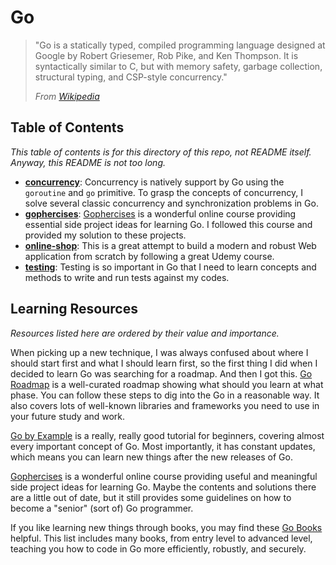 # Go

> "Go is a statically typed, compiled programming language designed at Google by Robert Griesemer, Rob Pike, and Ken Thompson. 
> It is syntactically similar to C, but with memory safety, garbage collection, structural typing, and CSP-style concurrency."
>
> *From [Wikipedia](https://en.wikipedia.org/wiki/Go_(programming_language))*

## Table of Contents

*This table of contents is for this directory of this repo, not README itself. Anyway, this README is not too long.*

- [**concurrency**](concurrency): Concurrency is natively support by Go using the `goroutine` and `go` primitive. To grasp the concepts of concurrency, I solve several classic concurrency and synchronization problems in Go.
- [**gophercises**](gophercises): [Gophercises](https://gophercises.com/) is a wonderful online course providing essential side project ideas for learning Go.
I followed this course and provided my solution to these projects.
- [**online-shop**](online-shop): This is a great attempt to build a modern and robust Web application from scratch by following a great Udemy course.
- [**testing**](testing): Testing is so important in Go that I need to learn concepts and methods to write and run tests against my codes.

## Learning Resources

*Resources listed here are ordered by their value and importance.*

When picking up a new technique, I was always confused about where I should start first and what I should learn first, so the first thing I did when I decided to learn Go was searching for a roadmap.
And then I got this.
[Go Roadmap](https://roadmap.sh/golang/) is a well-curated roadmap showing what should you learn at what phase.
You can follow these steps to dig into the Go in a reasonable way.
It also covers lots of well-known libraries and frameworks you need to use in your future study and work.

[Go by Example](https://gobyexample.com/) is a really, really good tutorial for beginners, covering almost every important concept of Go.
Most importantly, it has constant updates, which means you can learn new things after the new releases of Go.

[Gophercises](https://gophercises.com/) is a wonderful online course providing useful and meaningful side project ideas for learning Go.
Maybe the contents and solutions there are a little out of date, but it still provides some guidelines on how to become a "senior" (sort of) Go programmer.

If you like learning new things through books, you may find these [Go Books](https://github.com/dariubs/GoBooks) helpful.
This list includes many books, from entry level to advanced level, teaching you how to code in Go more efficiently, robustly, and securely.
